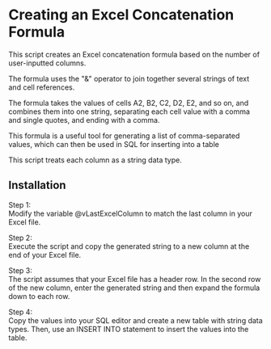 # Creating an Excel Concatenation Formula

This script creates an Excel concatenation formula based on the number of user-inputted columns.

The formula uses the "&" operator to join together several strings of text and cell references. 

The formula takes the values of cells A2, B2, C2, D2, E2, and so on, and combines them into one string, separating each cell value with a comma and single quotes, and ending with a comma.

This formula is a useful tool for generating a list of comma-separated values, which can then be used in SQL for inserting into a table

This script treats each column as a string data type.

## Installation

Step 1:  
Modify the variable @vLastExcelColumn to match the last column in your Excel file.

Step 2:  
Execute the script and copy the generated string to a new column at the end of your Excel file.

Step 3:  
The script assumes that your Excel file has a header row. In the second row of the new column, enter the generated string and then expand the formula down to each row.

Step 4:   
Copy the values into your SQL editor and create a new table with string data types.  Then, use an INSERT INTO statement to insert the values into the table.
